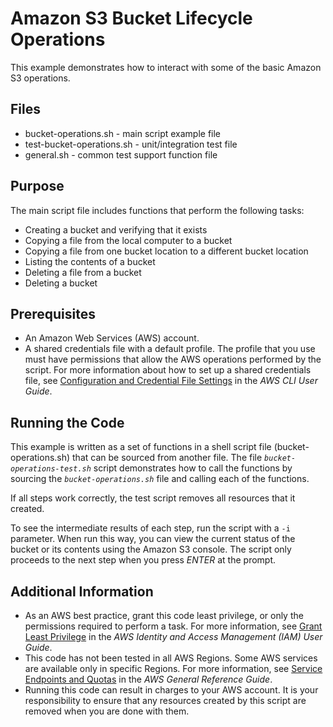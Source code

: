 <!--
Copyright Amazon.com, Inc. or its affiliates. All Rights Reserved.
This file is licensed under the Apache License, Version 2.0 (the "License").

You may not use this file except in compliance with the License. A copy of
the License is located at http://aws.amazon.com/apache2.0/.

This file is distributed on an "AS IS" BASIS, WITHOUT WARRANTIES OR
CONDITIONS OF ANY KIND, either express or implied. See the License for the
specific language governing permissions and limitations under the License.
-->

# Amazon S3 Bucket Lifecycle Operations

This example demonstrates how to interact with some of the basic Amazon S3 operations. 

## Files
  * bucket-operations.sh - main script example file
  * test-bucket-operations.sh - unit/integration test file
  * general.sh - common test support function file

## Purpose
The main script file includes functions that perform the following tasks:

 * Creating a bucket and verifying that it exists
 * Copying a file from the local computer to a bucket
 * Copying a file from one bucket location to a different bucket location
 * Listing the contents of a bucket
 * Deleting a file from a bucket
 * Deleting a bucket

## Prerequisites

 * An Amazon Web Services (AWS) account.
 * A shared credentials file with a default profile. The profile that you use must have permissions that allow the AWS operations performed by the script. For more information about how to set up a shared credentials file, see [Configuration and Credential File Settings](https://docs.aws.amazon.com/cli/latest/userguide/cli-configure-files.html) in the _AWS CLI User Guide_.

## Running the Code

This example is written as a set of functions in a shell script file (bucket-operations.sh) that can be sourced from another file. The file *`bucket-operations-test.sh`* script demonstrates how to call the functions by sourcing the *`bucket-operations.sh`* file and calling each of the functions.

If all steps work correctly, the test script removes all resources that it created.

To see the intermediate results of each step, run the script with a `-i` parameter. When run this way, you can view the current status of the bucket or its contents using the Amazon S3 console. The script only proceeds to the next step when you press *ENTER* at the prompt.

## Additional Information

 * As an AWS best practice, grant this code least privilege, or only the permissions required to perform a task. For more information, see [Grant Least Privilege](https://docs.aws.amazon.com/IAM/latest/UserGuide/best-practices.html#grant-least-privilege) in the _AWS Identity and Access Management (IAM) User Guide_.
 * This code has not been tested in all AWS Regions. Some AWS services are available only in specific Regions. For more information, see [Service Endpoints and Quotas](https://docs.aws.amazon.com/general/latest/gr/aws-service-information.html) in the _AWS General Reference Guide_.
 * Running this code can result in charges to your AWS account. It is your responsibility to ensure that any resources created by this script are removed when you are done with them.
